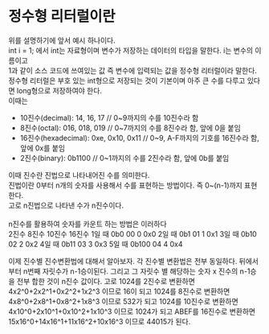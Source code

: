# 정수형 리터럴이란

위를 설명하기에 앞서 예시 하나이다. <br>
int i = 1; 에서 int는 자료형이며 변수가 저장하는 데이터의 타입을 말한다. i는 변수의 이름이고 <br>
1과 같이 소스 코드에 쓰여있는 값 즉 변수에 입력되는 값을 정수형 리터럴이라 말한다. <br>
정수형 리터럴은 부호 있는 int형으로 저장되는 것이 기본이며 아주 큰 수를 다루고 있다면 long형으로 저장하여야 한다. <br>
이때는 <br> 
- 10진수(decimal): 14, 16, 17 // 0~9까지의 수를 10진수라 함
- 8진수(octal): 016, 018, 019 // 0~7까지의 수를 8진수라 함, 앞에 0을 붙임
- 16진수(hexadecimal): 0xe, 0x10, 0x11 // 0~9, A-F까지의 기호를 16진수라 함, 앞에 0x를 붙임
- 2진수(binary): 0b1100 // 0~1까지의 수를 2진수라 함, 앞에 0b를 붙임

이때 진수란 진법으로 나타내어진 수를 의미한다. <br>
진법이란 0부터 n개의 숫자를 사용해서 수를 표현하는 방법이다. 즉 0~(n-1)까지 표현한다. <br>
고로 n진법으로 나타낸 수가 n진수이다. <br>
<br>
n진수를 활용하여 숫자를 카운트 하는 방법은 이러하다 <br>
       2진수     8진수     10진수     16진수
1일 때 0b0       00        0          0x0
2일 때 0b1       01        1          0x1
3일 때 0b10      02        2          0x2
4일 때 0b11      03        3          0x3
5일 때 0b100     04        4          0x4

이제 진수별 진수변환법에 대해서 알아보자. 각 진수별 변환법은 전부 동일하다.
뒤에서부터 n번째 자릿수가 n-1승이된다. 그리고 그 자릿수 별 해당하는 숫자 x 진수의 n-1승을 전부 합한
것이 n진수 값이다.
고로 1024를 2진수로 변환하면 4x2^0+2x2^1+0x2^2+1x2^3 이므로 16이 되고
1024를 8진수로 변환하면 4x8^0+2x8^1+0x8^2+1x8^3 이므로 532가 되고 
1024를 10진수로 변환하면 4x10^0+2x10^1+0x10^2+1x10^3 이므로 1024가 되고
ABEF를 16진수로 변환하면 15x16^0+14x16^1+11x16^2+10x16^3 이므로 44015가 된다.
